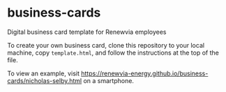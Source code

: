 # business-cards
Digital business card template for Renewvia employees

To create your own business card, clone this repository to your local machine, copy `template.html`, and follow the instructions at the top of the file.

To view an example, visit https://renewvia-energy.github.io/business-cards/nicholas-selby.html on a smartphone.
